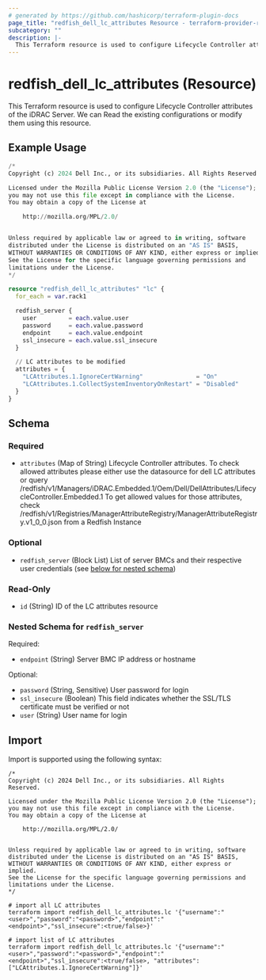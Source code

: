 ```yaml
---
# generated by https://github.com/hashicorp/terraform-plugin-docs
page_title: "redfish_dell_lc_attributes Resource - terraform-provider-redfish"
subcategory: ""
description: |-
  This Terraform resource is used to configure Lifecycle Controller attributes of the iDRAC Server. We can Read the existing configurations or modify them using this resource.
---
```


# redfish_dell_lc_attributes (Resource)

This Terraform resource is used to configure Lifecycle Controller attributes of the iDRAC Server. We can Read the existing configurations or modify them using this resource.

## Example Usage

```terraform
/*
Copyright (c) 2024 Dell Inc., or its subsidiaries. All Rights Reserved.

Licensed under the Mozilla Public License Version 2.0 (the "License");
you may not use this file except in compliance with the License.
You may obtain a copy of the License at

    http://mozilla.org/MPL/2.0/


Unless required by applicable law or agreed to in writing, software
distributed under the License is distributed on an "AS IS" BASIS,
WITHOUT WARRANTIES OR CONDITIONS OF ANY KIND, either express or implied.
See the License for the specific language governing permissions and
limitations under the License.
*/

resource "redfish_dell_lc_attributes" "lc" {
  for_each = var.rack1

  redfish_server {
    user         = each.value.user
    password     = each.value.password
    endpoint     = each.value.endpoint
    ssl_insecure = each.value.ssl_insecure
  }

  // LC attributes to be modified
  attributes = {
    "LCAttributes.1.IgnoreCertWarning"               = "On"
    "LCAttributes.1.CollectSystemInventoryOnRestart" = "Disabled"
  }
}
```

<!-- schema generated by tfplugindocs -->
## Schema

### Required

- `attributes` (Map of String) Lifecycle Controller attributes. To check allowed attributes please either use the datasource for dell LC attributes or query /redfish/v1/Managers/iDRAC.Embedded.1/Oem/Dell/DellAttributes/LifecycleController.Embedded.1 To get allowed values for those attributes, check /redfish/v1/Registries/ManagerAttributeRegistry/ManagerAttributeRegistry.v1_0_0.json from a Redfish Instance

### Optional

- `redfish_server` (Block List) List of server BMCs and their respective user credentials (see [below for nested schema](#nestedblock--redfish_server))

### Read-Only

- `id` (String) ID of the LC attributes resource

<a id="nestedblock--redfish_server"></a>
### Nested Schema for `redfish_server`

Required:

- `endpoint` (String) Server BMC IP address or hostname

Optional:

- `password` (String, Sensitive) User password for login
- `ssl_insecure` (Boolean) This field indicates whether the SSL/TLS certificate must be verified or not
- `user` (String) User name for login

## Import

Import is supported using the following syntax:

```shell
/*
Copyright (c) 2024 Dell Inc., or its subsidiaries. All Rights Reserved.

Licensed under the Mozilla Public License Version 2.0 (the "License");
you may not use this file except in compliance with the License.
You may obtain a copy of the License at

    http://mozilla.org/MPL/2.0/


Unless required by applicable law or agreed to in writing, software
distributed under the License is distributed on an "AS IS" BASIS,
WITHOUT WARRANTIES OR CONDITIONS OF ANY KIND, either express or implied.
See the License for the specific language governing permissions and
limitations under the License.
*/

# import all LC attributes
terraform import redfish_dell_lc_attributes.lc '{"username":"<user>","password":"<password>","endpoint":"<endpoint>","ssl_insecure":<true/false>}'

# import list of LC attributes
terraform import redfish_dell_lc_attributes.lc '{"username":"<user>","password":"<password>","endpoint":"<endpoint>","ssl_insecure":<true/false>, "attributes":["LCAttributes.1.IgnoreCertWarning"]}'
```
